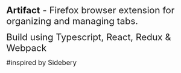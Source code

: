 <span style="font-size: 24px"><span style="font-weight: bold">Artifact</span> - Firefox browser extension for organizing and managing tabs.</span>

<span style="font-size: 24px">Build using Typescript, React, Redux & Webpack</span>

<span style="font-size: 18px">#inspired by Sidebery</span>
